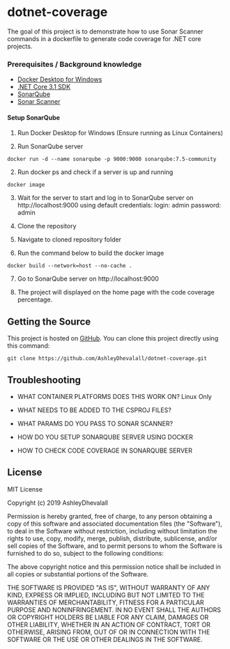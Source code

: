 # dotnet-coverage

The goal of this project is to demonstrate how to use Sonar Scanner commands in a dockerfile to generate code coverage for .NET core projects.

### Prerequisites / Background knowledge
* [Docker Desktop for Windows](https://hub.docker.com/editions/community/docker-ce-desktop-windows)
* [.NET Core 3.1 SDK](https://dotnet.microsoft.com/download/dotnet-core/thank-you/sdk-3.1.405-windows-x64-installer)
* [SonarQube](https://www.sonarqube.org/)
* [Sonar Scanner](https://docs.sonarqube.org/latest/analysis/scan/sonarscanner/)

#### Setup SonarQube
1. Run Docker Desktop for Windows (Ensure running as Linux Containers)

2. Run SonarQube server

```
docker run -d --name sonarqube -p 9000:9000 sonarqube:7.5-community
 ```

2. Run docker ps and check if a server is up and running

```
docker image
```

3. Wait for the server to start and log in to SonarQube server on http://localhost:9000 using default credentials: login: admin password: admin

4. Clone the repository

5. Navigate to cloned repository folder

6. Run the command below to build the docker image
```
docker build --network=host --no-cache .
```

7. Go to SonarQube server on http://localhost:9000

8. The project will displayed on the home page with the code coverage percentage.

## Getting the Source

This project is hosted on [GitHub](https://github.com/AshleyDhevalall/dotnet-coverage). You can clone this project directly using this command:
```
git clone https://github.com/AshleyDhevalall/dotnet-coverage.git
```

## Troubleshooting

* WHAT CONTAINER PLATFORMS DOES THIS WORK ON? 
Linux Only

* WHAT NEEDS TO BE ADDED TO THE CSPROJ FILES?

* WHAT PARAMS DO YOU PASS TO SONAR SCANNER?

* HOW DO YOU SETUP SONARQUBE SERVER USING DOCKER

* HOW TO CHECK CODE COVERAGE IN SONARQUBE SERVER

## License

MIT License

Copyright (c) 2019 AshleyDhevalall

Permission is hereby granted, free of charge, to any person obtaining a copy
of this software and associated documentation files (the "Software"), to deal
in the Software without restriction, including without limitation the rights
to use, copy, modify, merge, publish, distribute, sublicense, and/or sell
copies of the Software, and to permit persons to whom the Software is
furnished to do so, subject to the following conditions:

The above copyright notice and this permission notice shall be included in all
copies or substantial portions of the Software.

THE SOFTWARE IS PROVIDED "AS IS", WITHOUT WARRANTY OF ANY KIND, EXPRESS OR
IMPLIED, INCLUDING BUT NOT LIMITED TO THE WARRANTIES OF MERCHANTABILITY,
FITNESS FOR A PARTICULAR PURPOSE AND NONINFRINGEMENT. IN NO EVENT SHALL THE
AUTHORS OR COPYRIGHT HOLDERS BE LIABLE FOR ANY CLAIM, DAMAGES OR OTHER
LIABILITY, WHETHER IN AN ACTION OF CONTRACT, TORT OR OTHERWISE, ARISING FROM,
OUT OF OR IN CONNECTION WITH THE SOFTWARE OR THE USE OR OTHER DEALINGS IN THE
SOFTWARE.
